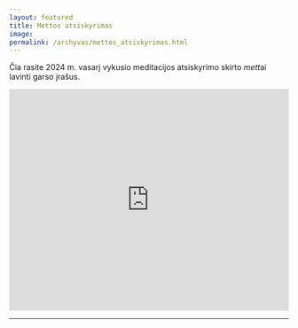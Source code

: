 ```yaml
---
layout: featured
title: Mettos atsiskyrimas
image:
permalink: /archyvas/mettos_atsiskyrimas.html
---
```

Čia rasite 2024 m. vasarį vykusio meditacijos atsiskyrimo skirto *mett*ai lavinti garso įrašus.



<iframe src="https://audiomack.com/embed/alolkos-centras/album/mettos-atsiskyrimas-202402" scrolling="no" width="100%" height="400" frameborder="0" title="Mettos Atsiskyrimas 2024.02"></iframe>

---



